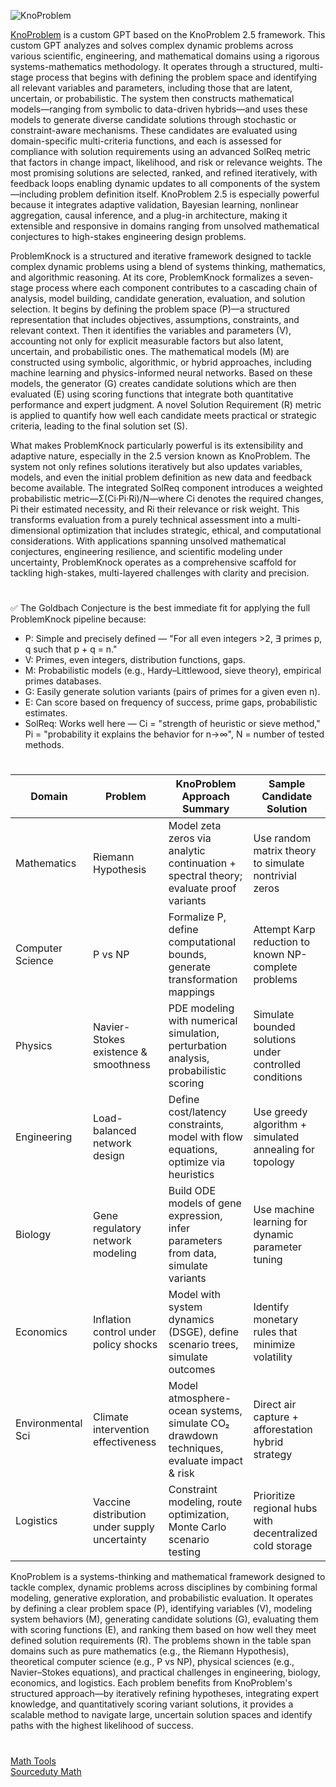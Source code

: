 ![KnoProblem](https://github.com/user-attachments/assets/92eff836-20c5-42fa-9e11-e540e9720cf7)

[KnoProblem](https://chatgpt.com/g/g-6849f3d35ed481919b985d6a644db32e-knoproblem) is a custom GPT based on the KnoProblem 2.5 framework. This custom GPT analyzes and solves complex dynamic problems across various scientific, engineering, and mathematical domains using a rigorous systems-mathematics methodology. It operates through a structured, multi-stage process that begins with defining the problem space and identifying all relevant variables and parameters, including those that are latent, uncertain, or probabilistic. The system then constructs mathematical models—ranging from symbolic to data-driven hybrids—and uses these models to generate diverse candidate solutions through stochastic or constraint-aware mechanisms. These candidates are evaluated using domain-specific multi-criteria functions, and each is assessed for compliance with solution requirements using an advanced SolReq metric that factors in change impact, likelihood, and risk or relevance weights. The most promising solutions are selected, ranked, and refined iteratively, with feedback loops enabling dynamic updates to all components of the system—including problem definition itself. KnoProblem 2.5 is especially powerful because it integrates adaptive validation, Bayesian learning, nonlinear aggregation, causal inference, and a plug-in architecture, making it extensible and responsive in domains ranging from unsolved mathematical conjectures to high-stakes engineering design problems.

ProblemKnock is a structured and iterative framework designed to tackle complex dynamic problems using a blend of systems thinking, mathematics, and algorithmic reasoning. At its core, ProblemKnock formalizes a seven-stage process where each component contributes to a cascading chain of analysis, model building, candidate generation, evaluation, and solution selection. It begins by defining the problem space (P)—a structured representation that includes objectives, assumptions, constraints, and relevant context. Then it identifies the variables and parameters (V), accounting not only for explicit measurable factors but also latent, uncertain, and probabilistic ones. The mathematical models (M) are constructed using symbolic, algorithmic, or hybrid approaches, including machine learning and physics-informed neural networks. Based on these models, the generator (G) creates candidate solutions which are then evaluated (E) using scoring functions that integrate both quantitative performance and expert judgment. A novel Solution Requirement (R) metric is applied to quantify how well each candidate meets practical or strategic criteria, leading to the final solution set (S).

What makes ProblemKnock particularly powerful is its extensibility and adaptive nature, especially in the 2.5 version known as KnoProblem. The system not only refines solutions iteratively but also updates variables, models, and even the initial problem definition as new data and feedback become available. The integrated SolReq component introduces a weighted probabilistic metric—Σ(Ci·Pi·Ri)/N—where Ci denotes the required changes, Pi their estimated necessity, and Ri their relevance or risk weight. This transforms evaluation from a purely technical assessment into a multi-dimensional optimization that includes strategic, ethical, and computational considerations. With applications spanning unsolved mathematical conjectures, engineering resilience, and scientific modeling under uncertainty, ProblemKnock operates as a comprehensive scaffold for tackling high-stakes, multi-layered challenges with clarity and precision.

#

✅ The Goldbach Conjecture is the best immediate fit for applying the full ProblemKnock pipeline because:

- P: Simple and precisely defined — "For all even integers >2, ∃ primes p, q such that p + q = n."
- V: Primes, even integers, distribution functions, gaps.
- M: Probabilistic models (e.g., Hardy–Littlewood, sieve theory), empirical primes databases.
- G: Easily generate solution variants (pairs of primes for a given even n).
- E: Can score based on frequency of success, prime gaps, probabilistic estimates.
- SolReq: Works well here — Ci = "strength of heuristic or sieve method," Pi = "probability it explains the behavior for n→∞", N = number of tested methods.

#

| Domain            | Problem                                      | KnoProblem Approach Summary                                                                 | Sample Candidate Solution                                  |
|-------------------|----------------------------------------------|----------------------------------------------------------------------------------------------|------------------------------------------------------------|
| Mathematics       | Riemann Hypothesis                           | Model zeta zeros via analytic continuation + spectral theory; evaluate proof variants       | Use random matrix theory to simulate nontrivial zeros      |
| Computer Science  | P vs NP                                      | Formalize P, define computational bounds, generate transformation mappings                   | Attempt Karp reduction to known NP-complete problems        |
| Physics           | Navier-Stokes existence & smoothness         | PDE modeling with numerical simulation, perturbation analysis, probabilistic scoring         | Simulate bounded solutions under controlled conditions      |
| Engineering       | Load-balanced network design                 | Define cost/latency constraints, model with flow equations, optimize via heuristics          | Use greedy algorithm + simulated annealing for topology    |
| Biology           | Gene regulatory network modeling             | Build ODE models of gene expression, infer parameters from data, simulate variants           | Use machine learning for dynamic parameter tuning          |
| Economics         | Inflation control under policy shocks        | Model with system dynamics (DSGE), define scenario trees, simulate outcomes                  | Identify monetary rules that minimize volatility            |
| Environmental Sci | Climate intervention effectiveness           | Model atmosphere-ocean systems, simulate CO₂ drawdown techniques, evaluate impact & risk     | Direct air capture + afforestation hybrid strategy          |
| Logistics         | Vaccine distribution under supply uncertainty| Constraint modeling, route optimization, Monte Carlo scenario testing                        | Prioritize regional hubs with decentralized cold storage    |

KnoProblem is a systems-thinking and mathematical framework designed to tackle complex, dynamic problems across disciplines by combining formal modeling, generative exploration, and probabilistic evaluation. It operates by defining a clear problem space (P), identifying variables (V), modeling system behaviors (M), generating candidate solutions (G), evaluating them with scoring functions (E), and ranking them based on how well they meet defined solution requirements (R). The problems shown in the table span domains such as pure mathematics (e.g., the Riemann Hypothesis), theoretical computer science (e.g., P vs NP), physical sciences (e.g., Navier–Stokes equations), and practical challenges in engineering, biology, economics, and logistics. Each problem benefits from KnoProblem's structured approach—by iteratively refining hypotheses, integrating expert knowledge, and quantitatively scoring variant solutions, it provides a scalable method to navigate large, uncertain solution spaces and identify paths with the highest likelihood of success.

#

[Math Tools](https://github.com/sourceduty/Math_Tools)
<br>
[Sourceduty Math](https://chatgpt.com/g/g-67cc981656b8819196c22b67c9fbbb8c-sourceduty-math)

